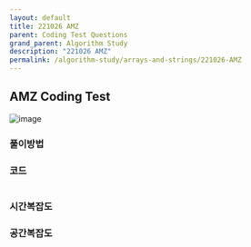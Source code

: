 ```yaml
---
layout: default
title: 221026 AMZ
parent: Coding Test Questions
grand_parent: Algorithm Study
description: "221026 AMZ"
permalink: /algorithm-study/arrays-and-strings/221026-AMZ
---
```


## AMZ Coding Test
![image](https://user-images.githubusercontent.com/39396725/198013264-8d66d307-47bc-4b1a-bea9-5f3a852a8a75.png)


### 풀이방법


### 코드 
```python

```

### 시간복잡도

### 공간복잡도
